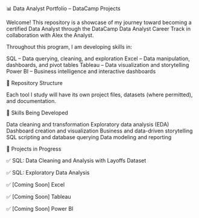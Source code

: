 📊 Data Analyst Portfolio – DataCamp Projects

Welcome! This repository is a showcase of my journey toward becoming a certified Data Analyst through the DataCamp Data Analyst Career Track in collaboration with Alex the Analyst.

Throughout this program, I am developing skills in:

SQL – Data querying, cleaning, and exploration
Excel – Data manipulation, dashboards, and pivot tables
Tableau – Data visualization and storytelling
Power BI – Business intelligence and interactive dashboards

📂 Repository Structure

Each tool I study will have its own project files, datasets (where permitted), and documentation.


🧠 Skills Being Developed

Data cleaning and transformation
Exploratory data analysis (EDA)
Dashboard creation and visualization
Business and data-driven storytelling
SQL scripting and database querying
Data modeling and reporting

📌 Projects in Progress

✅ SQL: Data Cleaning and Analysis with Layoffs Dataset

✅ SQL: Exploratory Data Analysis

✅ [Coming Soon] Excel

✅ [Coming Soon] Tableau

✅ [Coming Soon] Power BI


